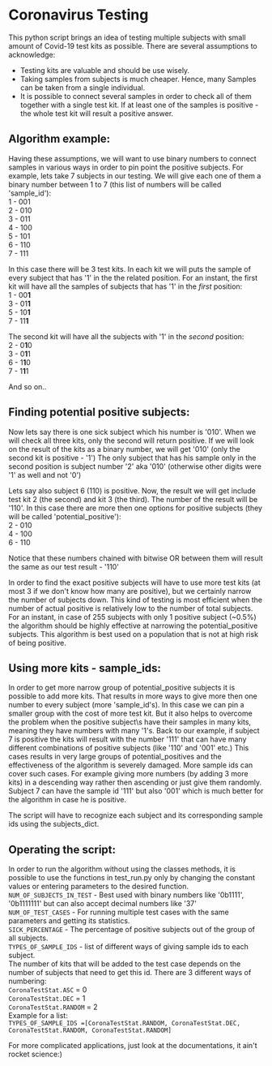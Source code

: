 # Coronavirus Testing
This python script brings an idea of testing multiple subjects with small amount of Covid-19 test kits as possible.
There are several assumptions to acknowledge:
- Testing kits are valuable and should be use wisely.
- Taking samples from subjects is much cheaper. Hence, many Samples can be taken from a single individual.
- It is possible to connect several samples in order to check all of them together with a single test kit. 
  If at least one of the samples is positive - the whole test kit will result a positive answer.


## Algorithm example:

Having these assumptions, we will want to use binary numbers to connect samples in various ways in order to pin point the positive subjects.
For example, lets take 7 subjects in our testing. 
We will give each one of them a binary number between 1 to 7 (this list of numbers will be called 'sample_id'):  
1 - 001  
2 - 010  
3 - 011  
4 - 100  
5 - 101  
6 - 110  
7 - 111  

In this case there will be 3 test kits. In each kit we will puts the sample of every subject that has '1' in the the related position.
For an instant, the first kit will have all the samples of subjects that has '1' in the *first* position:   
1 - 00**1**     
3 - 01**1**  
5 - 10**1**  
7 - 11**1**  

The second kit will have all the subjects with '1' in the *second* position:    
2 - 0**1**0  
3 - 0**1**1  
6 - 1**1**0  
7 - 1**1**1  

And so on..


## Finding potential positive subjects:

Now lets say there is one sick subject which his number is '010'. When we will check all three kits, only the second will return positive.
If we will look on the result of the kits as a binary number, we will get '010' (only the second kit is positive - '1')
The only subject that has his sample only in the second position is subject number '2' aka '010' (otherwise other digits were '1' as well and not '0') 

Lets say also subject 6 (110) is positive. Now, the result we will get include test kit 2 (the second) and kit 3 (the third).
The number of the result will be '110'. 
In this case there are more then one options for positive subjects (they will be called 'potential_positive'):  
2 - 010  
4 - 100  
6 - 110  

Notice that these numbers chained with bitwise OR between them will result the same as our test result - '110'

In order to find the exact positive subjects will have to use more test kits (at most 3 if we don't know how many are positive), but we certainly narrow the number of subjects down.
This kind of testing is most efficient when the number of actual positive is relatively low to the number of total subjects.
For an instant, in case of 255 subjects with only 1 positive subject (~0.5%) the algorithm should be highly effective at narrowing the potential_positive subjects.
This algorithm is best used on a population that is not at high risk of being positive.


## Using more kits - sample_ids:

In order to get more narrow group of potential_positive subjects it is possible to add more kits.
That results in more ways to give more then one number to every subject (more 'sample_id's).
In this case we can pin a smaller group with the cost of more test kit. 
But it also helps to overcome the problem when the positive subject\s have their samples in many kits, meaning they have numbers with many '1's.
Back to our example, if subject 7 is positive the kits will result with the number '111' that can have many different combinations of positive subjects (like '110' and '001' etc.)
This cases results in very large groups of potential_positives and the effectiveness of the algorithm is severely damaged.
More sample ids can cover such cases. 
For example giving more numbers (by adding 3 more kits) in a descending way rather then ascending or just give them randomly.
Subject 7 can have the sample id '111' but also '001' which is much better for the algorithm in case he is positive.

The script will have to recognize each subject and its corresponding sample ids using the subjects_dict.


## Operating the script:

In order to run the algorithm without using the classes methods, 
it is possible to use the functions in test_run.py only by changing the constant values or entering parameters to the desired function.
`NUM_OF_SUBJECTS_IN_TEST` - Best used with binary numbers like '0b1111', '0b1111111' but can also accept decimal numbers like '37'  
`NUM_OF_TEST_CASES` - For running multiple test cases with the same parameters and getting its statistics.  
`SICK_PERCENTAGE` - The percentage of positive subjects out of the group of all subjects.  
`TYPES_OF_SAMPLE_IDS` - list of different ways of giving sample ids to each subject.   
The number of kits that will be added to the test case depends on the number of subjects that need to get this id.
There are 3 different ways of numbering:  
`CoronaTestStat.ASC` = 0  
`CoronaTestStat.DEC` = 1  
`CoronaTestStat.RANDOM` = 2    
Example for a list:  
```TYPES_OF_SAMPLE_IDS =[CoronaTestStat.RANDOM, CoronaTestStat.DEC, CoronaTestStat.RANDOM, CoronaTestStat.RANDOM]```

For more complicated applications, just look at the documentations, it ain't rocket science:)
